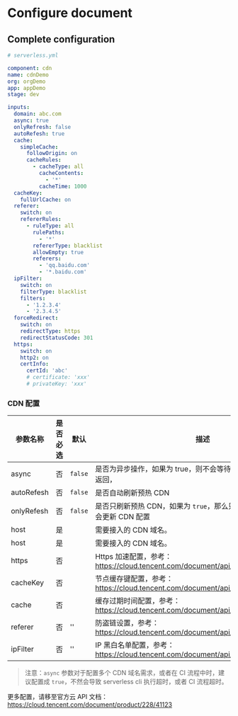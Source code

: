 # Configure document

## Complete configuration

```yml
# serverless.yml

component: cdn
name: cdnDemo
org: orgDemo
app: appDemo
stage: dev

inputs:
  domain: abc.com
  async: true
  onlyRefresh: false
  autoRefesh: true
  cache:
    simpleCache:
      followOrigin: on
      cacheRules:
        - cacheType: all
          cacheContents:
            - '*'
          cacheTime: 1000
  cacheKey:
    fullUrlCache: on
  referer:
    switch: on
    refererRules:
      - ruleType: all
        rulePaths:
          - '*'
        refererType: blacklist
        allowEmpty: true
        referers:
          - 'qq.baidu.com'
          - '*.baidu.com'
  ipFilter:
    switch: on
    filterType: blacklist
    filters:
      - '1.2.3.4'
      - '2.3.4.5'
  forceRedirect:
    switch: on
    redirectType: https
    redirectStatusCode: 301
  https:
    switch: on
    http2: on
    certInfo:
      certId: 'abc'
      # certificate: 'xxx'
      # privateKey: 'xxx'
```

### CDN 配置

| 参数名称   | 是否必选 | 默认    | 描述                                                                              |
| ---------- | -------- | ------- | --------------------------------------------------------------------------------- |
| async      | 否       | `false` | 是否为异步操作，如果为 true，则不会等待 CDN 创建或更新成功再返回，                |
| autoRefesh | 否       | `false` | 是否自动刷新预热 CDN                                                              |
| onlyRefesh | 否       | `false` | 是否只刷新预热 CDN，如果为 `true`，那么只进行刷新预热操作，不会更新 CDN 配置      |
| host       | 是       |         | 需要接入的 CDN 域名。                                                             |
| host       | 是       |         | 需要接入的 CDN 域名。                                                             |
| https      | 否       |         | Https 加速配置，参考：https://cloud.tencent.com/document/api/228/30987#Https      |
| cacheKey   | 否       |         | 节点缓存键配置，参考：https://cloud.tencent.com/document/api/228/30987#CacheKey   |
| cache      | 否       |         | 缓存过期时间配置，参考： https://cloud.tencent.com/document/api/228/30987#Cache   |
| referer    | 否       | ''      | 防盗链设置，参考： https://cloud.tencent.com/document/api/228/30987#Referer       |
| ipFilter   | 否       | ''      | IP 黑白名单配置，参考： https://cloud.tencent.com/document/api/228/30987#IpFilter |

> 注意：`async` 参数对于配置多个 CDN 域名需求，或者在 CI 流程中时，建议配置成 `true`，不然会导致 serverless cli 执行超时，或者 CI 流程超时。

更多配置，请移至官方云 API 文档：https://cloud.tencent.com/document/product/228/41123
